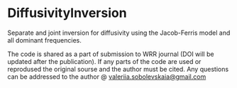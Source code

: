 # DiffusivityInversion
Separate and joint inversion for diffusivity using the Jacob-Ferris model and all dominant frequencies.

The code is shared as a part of submission to WRR journal (DOI will be updated after the publication).
If any parts of the code are used or reprodused the original sourse and the author must be cited.
Any questions can be addressed to the author @ valeriia.sobolevskaia@gmail.com
